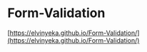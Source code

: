 # Form-Validation

[https://elvinyeka.github.io/Form-Validation/](https://elvinyeka.github.io/Form-Validation/)
